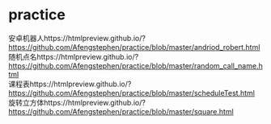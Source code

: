 # practice
安卓机器人https://htmlpreview.github.io/?https://github.com/Afengstephen/practice/blob/master/andriod_robert.html<br>
随机点名https://htmlpreview.github.io/?https://github.com/Afengstephen/practice/blob/master/random_call_name.html<br>
课程表https://htmlpreview.github.io/?https://github.com/Afengstephen/practice/blob/master/scheduleTest.html<br>
旋转立方体https://htmlpreview.github.io/?https://github.com/Afengstephen/practice/blob/master/square.html<br>
